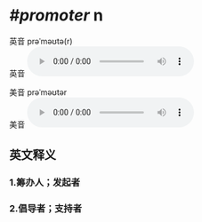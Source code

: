 # ***\#promoter*** n
英音 prəˈməʊtə(r)  
英音
<audio src="./media/promoter1_AAC.aac" controls="controls"></audio>

美音 prəˈməʊtər  
美音
<audio src="./media/promoter2_AAC.aac" controls="controls"></audio>



  

英文释义
---
### 1.**筹办人；发起者**  

### 2.**倡导者；支持者**  


